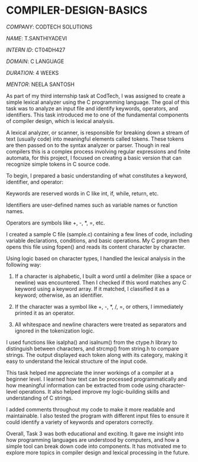 # COMPILER-DESIGN-BASICS                   

*COMPANY*: CODTECH SOLUTIONS

*NAME*: T.SANTHIYADEVI

*INTERN ID*: CT04DH427

*DOMAIN*: C LANGUAGE

*DURATION*: 4 WEEKS

*MENTOR*: NEELA SANTOSH

As part of my third internship task at CodTech, I was assigned to create a simple lexical analyzer using the C programming language. The goal of this task was to analyze an input file and identify keywords, operators, and identifiers. This task introduced me to one of the fundamental components of compiler design, which is lexical analysis.

A lexical analyzer, or scanner, is responsible for breaking down a stream of text (usually code) into meaningful elements called tokens. These tokens are then passed on to the syntax analyzer or parser. Though in real compilers this is a complex process involving regular expressions and finite automata, for this project, I focused on creating a basic version that can recognize simple tokens in C source code.

To begin, I prepared a basic understanding of what constitutes a keyword, identifier, and operator:

Keywords are reserved words in C like int, if, while, return, etc.

Identifiers are user-defined names such as variable names or function names.

Operators are symbols like +, -, *, =, etc.


I created a sample C file (sample.c) containing a few lines of code, including variable declarations, conditions, and basic operations. My C program then opens this file using fopen() and reads its content character by character.

Using logic based on character types, I handled the lexical analysis in the following way:

1. If a character is alphabetic, I built a word until a delimiter (like a space or newline) was encountered. Then I checked if this word matches any C keyword using a keyword array. If it matched, I classified it as a keyword; otherwise, as an identifier.


2. If the character was a symbol like +, -, *, /, =, or others, I immediately printed it as an operator.


3. All whitespace and newline characters were treated as separators and ignored in the tokenization logic.



I used functions like isalpha() and isalnum() from the ctype.h library to distinguish between characters, and strcmp() from string.h to compare strings. The output displayed each token along with its category, making it easy to understand the lexical structure of the input code.

This task helped me appreciate the inner workings of a compiler at a beginner level. I learned how text can be processed programmatically and how meaningful information can be extracted from code using character-level operations. It also helped improve my logic-building skills and understanding of C strings.

I added comments throughout my code to make it more readable and maintainable. I also tested the program with different input files to ensure it could identify a variety of keywords and operators correctly.

Overall, Task 3 was both educational and exciting. It gave me insight into how programming languages are understood by computers, and how a simple tool can break down code into components. It has motivated me to explore more topics in compiler design and lexical processing in the future.
